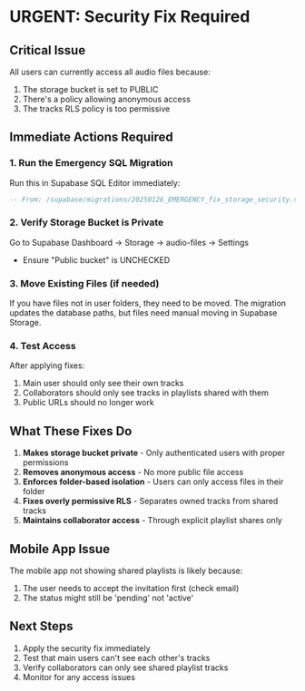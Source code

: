 # URGENT: Security Fix Required

## Critical Issue
All users can currently access all audio files because:
1. The storage bucket is set to PUBLIC
2. There's a policy allowing anonymous access
3. The tracks RLS policy is too permissive

## Immediate Actions Required

### 1. Run the Emergency SQL Migration
Run this in Supabase SQL Editor immediately:
```sql
-- From: /supabase/migrations/20250126_EMERGENCY_fix_storage_security.sql
```

### 2. Verify Storage Bucket is Private
Go to Supabase Dashboard → Storage → audio-files → Settings
- Ensure "Public bucket" is UNCHECKED

### 3. Move Existing Files (if needed)
If you have files not in user folders, they need to be moved.
The migration updates the database paths, but files need manual moving in Supabase Storage.

### 4. Test Access
After applying fixes:
1. Main user should only see their own tracks
2. Collaborators should only see tracks in playlists shared with them
3. Public URLs should no longer work

## What These Fixes Do

1. **Makes storage bucket private** - Only authenticated users with proper permissions
2. **Removes anonymous access** - No more public file access
3. **Enforces folder-based isolation** - Users can only access files in their folder
4. **Fixes overly permissive RLS** - Separates owned tracks from shared tracks
5. **Maintains collaborator access** - Through explicit playlist shares only

## Mobile App Issue
The mobile app not showing shared playlists is likely because:
1. The user needs to accept the invitation first (check email)
2. The status might still be 'pending' not 'active'

## Next Steps
1. Apply the security fix immediately
2. Test that main users can't see each other's tracks
3. Verify collaborators can only see shared playlist tracks
4. Monitor for any access issues